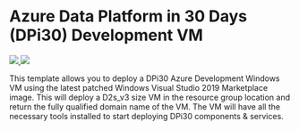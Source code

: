 # Azure Data Platform in 30 Days (DPi30) Development VM

<a href="https://portal.azure.com/#create/Microsoft.Template/uri/https%3A%2F%2Fraw.githubusercontent.com%2Finsidero%2Farm-dev-vm%2Fmaster%2Fdev-vm%2Fazuredeploy.json" target="_blank">
    <img src="http://azuredeploy.net/deploybutton.png"/>
</a>

<a href="http://armviz.io/#/?load=https%3A%2F%2Fraw.githubusercontent.com%2FDPi30-Team%2FARM%2Fmaster%2Fdev-vm%2Fazuredeploy.json" target="_blank">
    <img src="http://armviz.io/visualizebutton.png"/>
</a>

This template allows you to deploy a DPi30 Azure Development Windows VM using the latest patched Windows Visual Studio 2019 Marketplace image. This will deploy a D2s_v3 size VM in the resource group location and return the fully qualified domain name of the VM. The VM will have all the necessary tools installed to start deploying DPi30 components & services.


